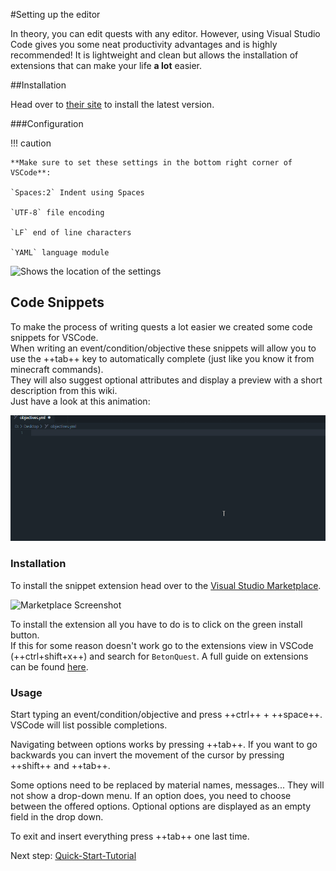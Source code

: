 #Setting up the editor

In theory, you can edit quests with any editor. However, using Visual Studio Code gives you some neat productivity advantages and is 
highly recommended! It is lightweight and clean but allows the installation of extensions that can make your life **a lot** easier.

##Installation

Head over to <a href="https://code.visualstudio.com" target="_blank">their site</a> to install the latest version.

###Configuration

!!! caution

    **Make sure to set these settings in the bottom right corner of VSCode**:
    
    `Spaces:2` Indent using Spaces
    
    `UTF-8` file encoding
    
    `LF` end of line characters
    
    `YAML` language module

![Shows the location of the settings](/media/content/LearnBeton/vscode.png)

## Code Snippets
To make the process of writing quests a lot easier we created some code snippets for VSCode.  
When writing an event/condition/objective these snippets will allow you to use the ++tab++ key to automatically complete (just like you know it from minecraft commands).  
They will also suggest optional attributes and display a preview with a short description from this wiki.  
Just have a look at this animation:

![GIF shows autocomplete](https://raw.githubusercontent.com/BetonQuest/betonquest-code-snippets/master/assets/demo.gif)

### Installation
To install the snippet extension head over to the <a href="https://marketplace.visualstudio.com/items?itemName=BetonQuest.betonquest-code-snippets" target="_blank">Visual Studio Marketplace</a>.

![Marketplace Screenshot](/media/content/LearnBeton/snippets-marketplace.png)

To install the extension all you have to do is to click on the green install button.  
If this for some reason doesn't work go to the extensions view in VSCode (++ctrl+shift+x++) and search for `BetonQuest`. 
A full guide on extensions can be found <a href="https://code.visualstudio.com/docs/editor/extension-gallery" target="_blank">here</a>.

### Usage
Start typing an event/condition/objective and press ++ctrl++ + ++space++. VSCode will list possible completions. 

Navigating between options works by pressing ++tab++. If you want to go backwards you can invert the movement of the cursor by pressing ++shift++ and ++tab++.

Some options need to be replaced by material names, messages... They will not show a drop-down menu.
If an option does, you need to choose between the offered options. Optional options are displayed as an empty field in the drop down.  

To exit and insert everything press ++tab++ one last time.

Next step: [Quick-Start-Tutorial](./Quick-Start-Tutorial.md)
